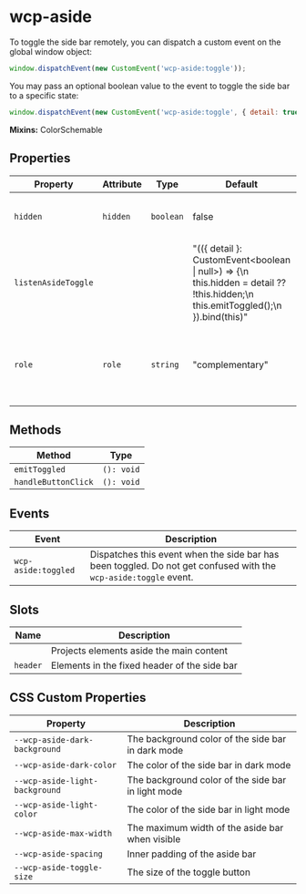 # wcp-aside

To toggle the side bar remotely, you can dispatch a custom event on the global window object:
```js
window.dispatchEvent(new CustomEvent('wcp-aside:toggle'));
```
You may pass an optional boolean value to the event to toggle the side bar to a specific state:
```js
window.dispatchEvent(new CustomEvent('wcp-aside:toggle', { detail: true }));
```

**Mixins:** ColorSchemable

## Properties

| Property            | Attribute | Type      | Default                                          | Description                                      |
|---------------------|-----------|-----------|--------------------------------------------------|--------------------------------------------------|
| `hidden`            | `hidden`  | `boolean` | false                                            | Used to toggle the width of the aside bar        |
| `listenAsideToggle` |           |           | "(({ detail }: CustomEvent<boolean \| null>) => {\n    this.hidden = detail ?? !this.hidden;\n    this.emitToggled();\n  }).bind(this)" |                                                  |
| `role`              | `role`    | `string`  | "complementary"                                  | Presets the aria role to `complementary` as we do not use te aside element directly |

## Methods

| Method              | Type       |
|---------------------|------------|
| `emitToggled`       | `(): void` |
| `handleButtonClick` | `(): void` |

## Events

| Event               | Description                                      |
|---------------------|--------------------------------------------------|
| `wcp-aside:toggled` | Dispatches this event when the side bar has been toggled. Do not get confused with the `wcp-aside:toggle` event. |

## Slots

| Name     | Description                                  |
|----------|----------------------------------------------|
|          | Projects elements aside the main content     |
| `header` | Elements in the fixed header of the side bar |

## CSS Custom Properties

| Property                       | Description                                      |
|--------------------------------|--------------------------------------------------|
| `--wcp-aside-dark-background`  | The background color of the side bar in dark mode |
| `--wcp-aside-dark-color`       | The color of the side bar in dark mode           |
| `--wcp-aside-light-background` | The background color of the side bar in light mode |
| `--wcp-aside-light-color`      | The color of the side bar in light mode          |
| `--wcp-aside-max-width`        | The maximum width of the aside bar when visible  |
| `--wcp-aside-spacing`          | Inner padding of the aside bar                   |
| `--wcp-aside-toggle-size`      | The size of the toggle button                    |
